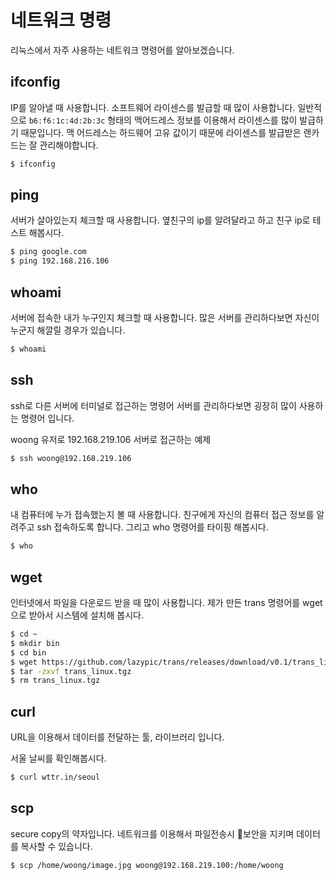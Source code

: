 # 네트워크 명령
리눅스에서 자주 사용하는 네트워크 명령어를 알아보겠습니다.

## ifconfig
IP를 알아낼 때 사용합니다. 소프트웨어 라이센스를 발급할 때 많이 사용합니다. 일반적으로 `b6:f6:1c:4d:2b:3c` 형태의 맥어드레스 정보를 이용해서 라이센스를 많이 발급하기 때문입니다.
맥 어드레스는 하드웨어 고유 값이기 때문에 라이센스를 발급받은 랜카드는 잘 관리해야합니다.

```bash
$ ifconfig
```

## ping
서버가 살아있는지 체크할 때 사용합니다. 옆친구의 ip를 알려달라고 하고 친구 ip로 테스트 해봅시다.

```bash
$ ping google.com
$ ping 192.168.216.106
```


## whoami
서버에 접속한 내가 누구인지 체크할 때 사용합니다.
많은 서버를 관리하다보면 자신이 누군지 해깔릴 경우가 있습니다.

```bash
$ whoami
```

## ssh
ssh로 다른 서버에 터미널로 접근하는 명령어
서버를 관리하다보면 굉장히 많이 사용하는 명령어 입니다.

woong 유저로 192.168.219.106 서버로 접근하는 예제

```bash
$ ssh woong@192.168.219.106
```

## who
내 컴퓨터에 누가 접속했는지 볼 때 사용합니다.
친구에게 자신의 컴퓨터 접근 정보를 알려주고 ssh 접속하도록 합니다.
그리고 who 명령어를 타이핑 해봅시다.

```bash
$ who
```

## wget
인터넷에서 파일을 다운로드 받을 때 많이 사용합니다.
제가 만든 trans 명령어를 wget으로 받아서 시스템에 설치해 봅시다.

```bash
$ cd ~
$ mkdir bin
$ cd bin
$ wget https://github.com/lazypic/trans/releases/download/v0.1/trans_linux.tgz
$ tar -zxvf trans_linux.tgz
$ rm trans_linux.tgz
```

## curl
URL을 이용해서 데이터를 전달하는 툴, 라이브러리 입니다.

서울 날씨를 확인해봅시다.

```bash
$ curl wttr.in/seoul
```

## scp
secure copy의 약자입니다. 네트워크를 이용해서 파일전송시 보안을 지키며 데이터를 복사할 수 있습니다.

```bash
$ scp /home/woong/image.jpg woong@192.168.219.100:/home/woong
```